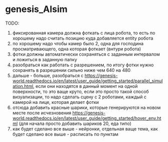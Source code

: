 # genesis_AIsim

TODO:
1) фиксированная камера должна фоткать с лица робота, то есть по хорошему надо считать позицию куда добавляется entity робота
2) по хорошему надо чтобы камер было 2, одна для господина просматривающего, одна которая фоткает (внтури робота)
3) фотки должны автоматически сохраняться с заданным интервалом и ложиться в заданную папку
4) разобраться как работать с разрешением, по итогу фотки нужно сохранять в разрешении сильно ниже чем 640 на 480
5) дальше - больше, разобраться с https://genesis-world.readthedocs.io/en/latest/user_guide/getting_started/parallel_simulation.html, 
если они находятся в данный момент на одной поверхности, то это ваще круто, если это просто такой способ визуализации, то надо сделать сцену с 2 роботами,
каждый с камерой на лице, которая делает фотки
6) отсюда добавить красные шарики, которые генерируются на новом месте после исчезновения https://genesis-world.readthedocs.io/en/latest/user_guide/getting_started/hover_env.html (для начала просто добавить шариков 20, еда типо)
7) как будет сделано все выше - нейронки, отдельная ваще тема, как будет сделано все выше - расписать по пунктам 